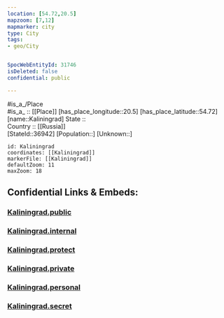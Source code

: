 ```yaml
---
location: [54.72,20.5] 
mapzoom: [7,12] 
mapmarker: city 
type: City
tags:
- geo/City


SpocWebEntityId: 31746
isDeleted: false
confidential: public

---
```

#is_a_/Place  
#is_a_ :: [[Place]] 
[has_place_longitude::20.5] 
[has_place_latitude::54.72] 
[name::Kaliningrad] 
State ::  
Country :: [[Russia]]  
[StateId::36942] 
[Population::] 
[Unknown::] 


```leaflet
id: Kaliningrad
coordinates: [[Kaliningrad]] 
markerFile: [[Kaliningrad]] 
defaultZoom: 11 
maxZoom: 18
```


## Confidential Links & Embeds: 

### [Kaliningrad.public](/_public/\Earth\Continent\Europe\Europe~East\Russia\Russia~NorthWest\Kaliningrad~Oblast\CityKaliningrad.public.md) 

### [Kaliningrad.internal](/_internal/\Earth\Continent\Europe\Europe~East\Russia\Russia~NorthWest\Kaliningrad~Oblast\CityKaliningrad.internal.md) 

### [Kaliningrad.protect](/_protect/\Earth\Continent\Europe\Europe~East\Russia\Russia~NorthWest\Kaliningrad~Oblast\CityKaliningrad.protect.md) 

### [Kaliningrad.private](/_private/\Earth\Continent\Europe\Europe~East\Russia\Russia~NorthWest\Kaliningrad~Oblast\CityKaliningrad.private.md) 

### [Kaliningrad.personal](/_personal/\Earth\Continent\Europe\Europe~East\Russia\Russia~NorthWest\Kaliningrad~Oblast\CityKaliningrad.personal.md) 

### [Kaliningrad.secret](/_secret/\Earth\Continent\Europe\Europe~East\Russia\Russia~NorthWest\Kaliningrad~Oblast\CityKaliningrad.secret.md)

